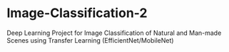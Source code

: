 # Image-Classification-2
Deep Learning Project for Image Classification of Natural and Man-made Scenes using Transfer Learning (EfficientNet/MobileNet)
